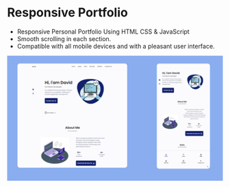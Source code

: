 # Responsive Portfolio

- Responsive Personal Portfolio Using HTML CSS & JavaScript
- Smooth scrolling in each section.
- Compatible with all mobile devices and with a pleasant user interface.
<div align="center">
    <div>
      <img src="images/Screenshot 2023-07-22 003327.png" width="900" height="">
    </div>
</div> 
